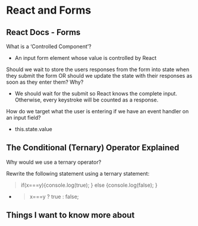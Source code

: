 # React and Forms

## React Docs - Forms

What is a ‘Controlled Component’?

- An input form element whose value is controlled by React

Should we wait to store the users responses from the form into state when they submit the form OR should we update the state with their responses as soon as they enter them? Why?

- We should wait for the submit so React knows the complete input. Otherwise, every keystroke will be counted as a response.

How do we target what the user is entering if we have an event handler on an input field?

- this.state.value

## The Conditional (Ternary) Operator Explained

Why would we use a ternary operator?

Rewrite the following statement using a ternary statement:

> if(x===y){console.log(true);
> } else
> {console.log(false);
> }
- > x===y ? true : false;

## Things I want to know more about
